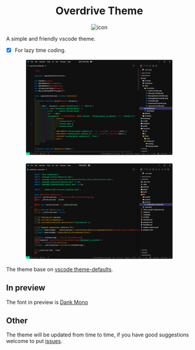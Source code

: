 <h1 align="center">Overdrive Theme</h1>
<p align="center">
  <img alt="icon" width="20%" src="https://raw.githubusercontent.com/shaodahong/theme-bear/master/icon.png">
</p>

A simple and friendly vscode theme.

- [x] For lazy time coding.

<p align="center">
  <img alt="bear-theme-snap" width="80%" src="/overdrive-theme-1.png">
</p>

<p align="center">
  <img alt="bear-theme-snap-2" width="80%" src="/overdrive-theme-2.png">
</p>

The theme base on [vscode theme-defaults](https://github.com/Microsoft/vscode/tree/master/extensions/theme-defaults).

## In preview

The font in preview is [Dank Mono](https://dank.sh/)

## Other

The theme will be updated from time to time, if you have good suggestions welcome to put [issues](https://github.com/StenlyAndika/overdrive-theme/issues).
